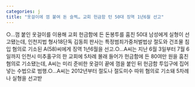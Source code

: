 ```yaml
---
categories: j
title: "옷걸이에 껌 붙여 돈 슬쩍… 교회 헌금함 턴 50대 징역 1년6월 선고"
---
```

○…껌 붙인 옷걸이를 이용해 교회 헌금함에 든 돈봉투를 훔친 50대 남성에게 실형이 선고됐는데, 인천지법 형사18단독 김동희 판사는 특정범죄가중처벌법상 절도와 건조물 침입 혐의로 기소된 A(58)씨에게 징역 1년6월을 선고.○…A씨는 지난 6월 3일부터 7월 6일까지 인천시 미추홀구의 한 교회에 5차례 몰래 들어가 헌금함에 든 80여만 원을 훔친 혐의로 기소됐는데, A씨는 미리 준비한 옷걸이 끝에 껌을 붙인 뒤 헌금함 투입구에 집어넣는 수법으로 범행.○…A씨는 2012년부터 절도나 절도미수 따위 혐의로 기소돼 5차례나 실형을 선고받